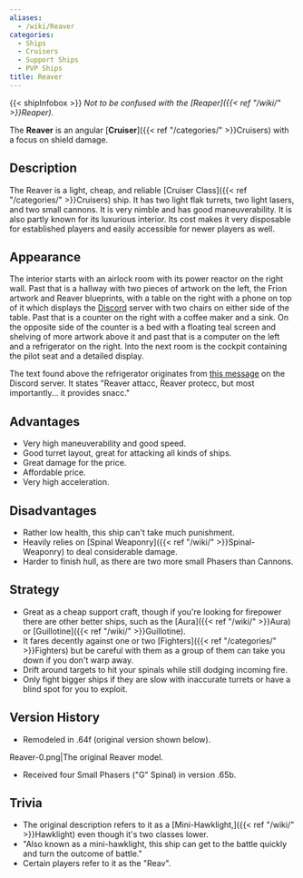 ```yaml
---
aliases:
  - /wiki/Reaver
categories:
  - Ships
  - Cruisers
  - Support Ships
  - PVP Ships
title: Reaver
---
```


{{< shipInfobox >}} _Not to be confused with the [Reaper]({{< ref "/wiki/" >}}Reaper)._

The **Reaver** is an angular [**Cruiser**]({{< ref "/categories/" >}}Cruisers) with a focus on shield damage.

## Description

The Reaver is a light, cheap, and reliable [Cruiser Class]({{< ref "/categories/" >}}Cruisers) ship. It has two light flak turrets, two light lasers, and two small cannons. It is very nimble and has good maneuverability. It is also partly known for its luxurious interior. Its cost makes it very disposable for established players and easily accessible for newer players as well.

## Appearance

The interior starts with an airlock room with its power reactor on the right wall. Past that is a hallway with two pieces of artwork on the left, the Frion artwork and Reaver blueprints, with a table on the right with a phone on top of it which displays the [Discord](https://discord.robloxgalaxy.wiki/%7CGalaxy) server with two chairs on either side of the table. Past that is a counter on the right with a coffee maker and a sink. On the opposite side of the counter is a bed with a floating teal screen and shelving of more artwork above it and past that is a computer on the left and a refrigerator on the right. Into the next room is the cockpit containing the pilot seat and a detailed display.

The text found above the refrigerator originates from [this message](https://discord.com/channels/204965774618656769/350873216291700739/440041766373163008) on the Discord server. It states "Reaver attacc, Reaver protecc, but most importantly... it provides snacc."

## Advantages

- Very high maneuverability and good speed.
- Good turret layout, great for attacking all kinds of ships.
- Great damage for the price.
- Affordable price.
- Very high acceleration.

## Disadvantages

- Rather low health, this ship can't take much punishment.
- Heavily relies on [Spinal Weaponry]({{< ref "/wiki/" >}}Spinal-Weaponry) to deal considerable damage.
- Harder to finish hull, as there are two more small Phasers than Cannons.

## Strategy

- Great as a cheap support craft, though if you're looking for firepower there are other better ships, such as the [Aura]({{< ref "/wiki/" >}}Aura) or [Guillotine]({{< ref "/wiki/" >}}Guillotine).
- It fares decently against one or two [Fighters]({{< ref "/categories/" >}}Fighters) but be careful with them as a group of them can take you down if you don't warp away.
- Drift around targets to hit your spinals while still dodging incoming fire.
- Only fight bigger ships if they are slow with inaccurate turrets or have a blind spot for you to exploit.

## Version History

- Remodeled in .64f (original version shown below).

Reaver-0.png|The original Reaver model.

</gallery>

- Received four Small Phasers ("G" Spinal) in version .65b.

## Trivia

- The original description refers to it as a [Mini-Hawklight,]({{< ref "/wiki/" >}}Hawklight) even though it's two classes lower.
- "Also known as a mini-hawklight, this ship can get to the battle quickly and turn the outcome of battle."
- Certain players refer to it as the "Reav".
